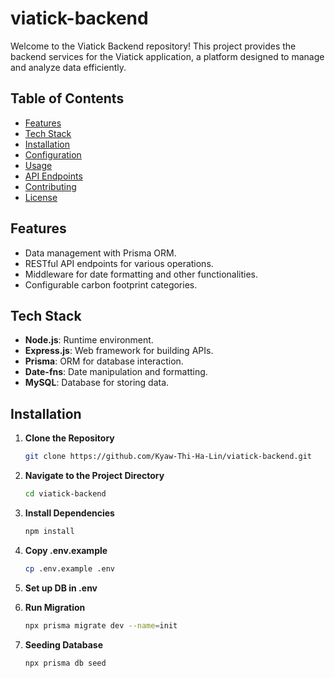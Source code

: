 # viatick-backend

Welcome to the Viatick Backend repository! This project provides the backend services for the Viatick application, a platform designed to manage and analyze data efficiently.

## Table of Contents

- [Features](#features)
- [Tech Stack](#tech-stack)
- [Installation](#installation)
- [Configuration](#configuration)
- [Usage](#usage)
- [API Endpoints](#api-endpoints)
- [Contributing](#contributing)
- [License](#license)

## Features

- Data management with Prisma ORM.
- RESTful API endpoints for various operations.
- Middleware for date formatting and other functionalities.
- Configurable carbon footprint categories.

## Tech Stack

- **Node.js**: Runtime environment.
- **Express.js**: Web framework for building APIs.
- **Prisma**: ORM for database interaction.
- **Date-fns**: Date manipulation and formatting.
- **MySQL**: Database for storing data.

## Installation

1. **Clone the Repository**

   ```bash
   git clone https://github.com/Kyaw-Thi-Ha-Lin/viatick-backend.git

2. **Navigate to the Project Directory**

   ```bash
   cd viatick-backend

3. **Install Dependencies**

   ```bash
   npm install

4. **Copy .env.example**

   ```bash
   cp .env.example .env

5. **Set up DB in .env**

6. **Run Migration**

   ```bash
   npx prisma migrate dev --name=init

7. **Seeding Database**

   ```bash
   npx prisma db seed
